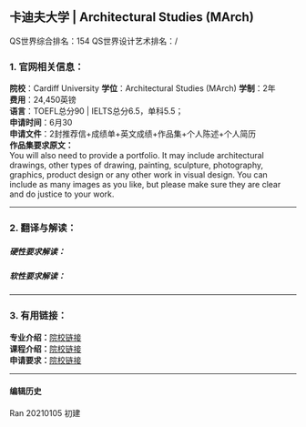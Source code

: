## 卡迪夫大学 | Architectural Studies (MArch)

QS世界综合排名：154
QS世界设计艺术排名：/

### 1. 官网相关信息：

**院校**：Cardiff University
**学位**：Architectural Studies (MArch)
**学制**：2年  
**费用**：24,450英镑  
**语言**：TOEFL总分90 | IELTS总分6.5，单科5.5；  
**申请时间**：6月30  
**申请文件**：2封推荐信+成绩单+英文成绩+作品集+个人陈述+个人简历  
**作品集要求原文：**   
You will also need to provide a portfolio. It may include architectural drawings, other types of drawing, painting, sculpture, photography, graphics, product design or any other work in visual design. You can include as many images as you like, but please make sure they are clear and do justice to your work.



---


### 2. 翻译与解读：

##### 硬性要求解读：


##### 软性要求解读：



---


### 3. 有用链接：

**专业介绍：**[院校链接](https://www.cardiff.ac.uk/study/postgraduate/taught/courses/course/master-of-architecture-march)  
**课程介绍：**[院校链接](https://www.cardiff.ac.uk/study/postgraduate/taught/courses/course/master-of-architecture-march)  
**申请要求：**[院校链接](https://www.cardiff.ac.uk/study/postgraduate/taught/courses/course/master-of-architecture-march)




---


#### 编辑历史

Ran 20210105 初建  
